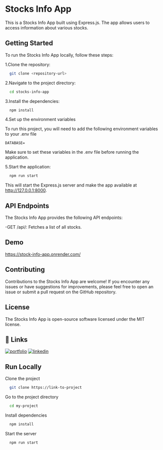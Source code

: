 
# Stocks Info App

This is a Stocks Info App built using Express.js. The app allows users to access information about various stocks.


## Getting Started

To run the Stocks Info App locally, follow these steps:

1.Clone the repository:

```bash
  git clone <repository-url>
```

2.Navigate to the project directory:

```bash
  cd stocks-info-app
```

3.Install the dependencies:

```bash
  npm install
```

4.Set up the environment variables

To run this project, you will need to add the following environment variables to your .env file

`DATABASE=`

Make sure to set these variables in the .env file before running the application.


5.Start the application:

```bash
  npm run start
```

This will start the Express.js server and make the app available at http://127.0.0.1:8000.
## API Endpoints

The Stocks Info App provides the following API endpoints:

-GET /api/: Fetches a list of all stocks.
  


## Demo

https://stock-info-app.onrender.com/


## Contributing

Contributions to the Stocks Info App are welcome! If you encounter any issues or have suggestions for improvements, please feel free to open an issue or submit a pull request on the GitHub repository.


## License

The Stocks Info App is open-source software licensed under the MIT license.

## 🔗 Links
[![portfolio](https://img.shields.io/badge/my_portfolio-000?style=for-the-badge&logo=ko-fi&logoColor=white)](https://nirajbava.onrender.com/)
[![linkedin](https://img.shields.io/badge/linkedin-0A66C2?style=for-the-badge&logo=linkedin&logoColor=white)](https://www.linkedin.com/in/nirajbava/)


## Run Locally

Clone the project

```bash
  git clone https://link-to-project
```

Go to the project directory

```bash
  cd my-project
```

Install dependencies

```bash
  npm install
```

Start the server

```bash
  npm run start
```


